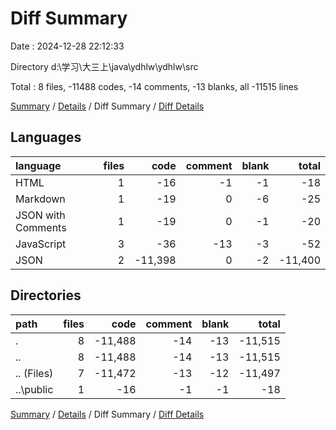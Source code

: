 # Diff Summary

Date : 2024-12-28 22:12:33

Directory d:\\学习\\大三上\\java\\ydhlw\\ydhlw\\src

Total : 8 files,  -11488 codes, -14 comments, -13 blanks, all -11515 lines

[Summary](results.md) / [Details](details.md) / Diff Summary / [Diff Details](diff-details.md)

## Languages
| language | files | code | comment | blank | total |
| :--- | ---: | ---: | ---: | ---: | ---: |
| HTML | 1 | -16 | -1 | -1 | -18 |
| Markdown | 1 | -19 | 0 | -6 | -25 |
| JSON with Comments | 1 | -19 | 0 | -1 | -20 |
| JavaScript | 3 | -36 | -13 | -3 | -52 |
| JSON | 2 | -11,398 | 0 | -2 | -11,400 |

## Directories
| path | files | code | comment | blank | total |
| :--- | ---: | ---: | ---: | ---: | ---: |
| . | 8 | -11,488 | -14 | -13 | -11,515 |
| .. | 8 | -11,488 | -14 | -13 | -11,515 |
| .. (Files) | 7 | -11,472 | -13 | -12 | -11,497 |
| ..\\public | 1 | -16 | -1 | -1 | -18 |

[Summary](results.md) / [Details](details.md) / Diff Summary / [Diff Details](diff-details.md)